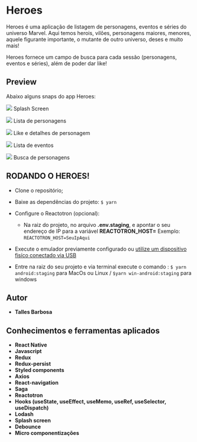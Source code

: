 # Heroes

Heroes é uma aplicação de listagem de personagens, eventos e séries do universo Marvel. Aqui temos herois, vilões, personagens maiores, menores, aquele figurante importante, o mutante de outro universo, deses e muito mais!

Heroes fornece um campo de busca para cada sessão (personagens, eventos e séries), além de poder dar like!


## Preview

Abaixo alguns snaps do app Heroes:

![](https://media2.giphy.com/media/85cOa9J9egIs5ihibs/giphy.gif)
Splash Screen



![](https://media1.giphy.com/media/vLmhxttjlnsr3ODos1/giphy.gif)
Lista de personagens


![](https://media2.giphy.com/media/3bCnvYBGZv9SYREzC3/giphy.gif)
Like e detalhes de personagem



![](https://media0.giphy.com/media/aoYSsVskOP3UbVYaWx/giphy.gif)
Lista de eventos



![](https://media2.giphy.com/media/ryS4a08kBCDhFx24Vg/giphy.gif)
Busca de personagens


## RODANDO O HEROES!

- Clone o repositório;

- Baixe as dependências do projeto:
  `$ yarn`

- Configure o Reactotron (opcional):

  - Na raiz do projeto, no arquivo **.env.staging**, e apontar o seu endereço de IP para a variável **REACTOTRON_HOST=**
    Exemplo: `REACTOTRON_HOST=SeuIpAqui`

- Execute o emulador previamente configurado ou [utilize um dispositivo fisíco conectado via USB](https://react-native.rocketseat.dev/usb/android)

- Entre na raiz do seu projeto e via terminal execute o comando :
  `$ yarn android:staging` para MacOs ou Linux / `$yarn win-android:staging` para windows


## Autor

* **Talles Barbosa**


## Conhecimentos e ferramentas aplicados

* **React Native**
* **Javascript**
* **Redux**
* **Redux-persist**
* **Styled components**
* **Axios**
* **React-navigation**
* **Saga**
* **Reactotron**
* **Hooks (useState, useEffect, useMemo, useRef, useSelector, useDispatch)**
* **Lodash**
* **Splash screen**
* **Debounce**
* **Micro componentizações**


